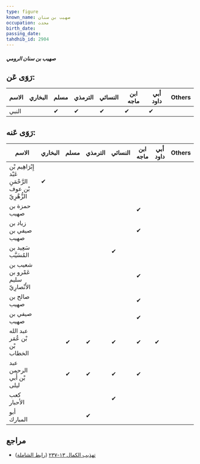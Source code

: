 ```yaml
---
type: figure
known_name: صهيب بن سنان
occupation: محدث
birth_date:
passing_date:
tahdhib_id: 2904
---
```

##### صهيب بن سنان الرومي

## رَوَى عَن:
| الاسم | البخاري | مسلم | الترمذي | النسائي | ابن ماجه | أبي داود | Others |
| ----- | ------- | ---- | ------- | ------- | -------- | -------- | ------ |
| النبي |         | ✔    | ✔       | ✔       | ✔        | ✔        |        |
## رَوَى عَنه:
| الاسم                                                 | البخاري | مسلم | الترمذي | النسائي | ابن ماجه | أبي داود | Others |
| ----------------------------------------------------- | ------- | ---- | ------- | ------- | -------- | -------- | ------ |
| إِبْرَاهِيم بْن عَبْد الرَّحْمَنِ بْن عوف الزُّهْرِيّ | ✔       |      |         |         |          |          |        |
| حمزة بن صهيب                                          |         |      |         |         | ✔        |          |        |
| زياد بن صيفي بن صهيب                                  |         |      |         |         | ✔        |          |        |
| سَعِيد بن المُسَيَّب                                  |         |      |         | ✔       |          |          |        |
| شعيب بن عَمْرو بن سليم الأَنْصارِيّ                   |         |      |         |         | ✔        |          |        |
| صالح بن صهيب                                          |         |      |         |         | ✔        |          |        |
| صيفي بن صهيب                                          |         |      |         |         | ✔        |          |        |
| عبد الله بْن عُمَر بْن الخطاب                         |         | ✔    | ✔       | ✔       | ✔        | ✔        |        |
| عبد الرحمن بْن أَبي ليلى                              |         | ✔    | ✔       | ✔       | ✔        |          |        |
| كعب الأحبار                                           |         |      |         | ✔       |          |          |        |
| أبو المبارك                                           |         |      | ✔       |         |          |          |        |
## مراجع
- [تهذيب الكمال ١٣-٢٣٧](obsidian://open?vault=Tahdhib-al-Kamal&file=Figures/٢٩٠٤-صهيب%20بن%20سنان%20الرومي) ([رابط الشاملة](https://shamela.ws/book/3722/6618))